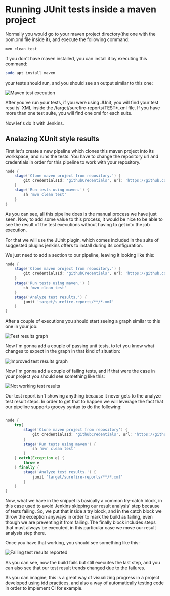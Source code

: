 # Running JUnit tests inside a maven project

Normally you would go to your maven project directory(the one with the pom.xml file inside it), and execute the following command:

``` sh
mvn clean test
```

if you don't have maven installed, you can install it by executing this command:

``` sh
sudo apt install maven
```

your tests should run, and you should see an output similar to this one:

![Maven test execution](/how-tos/installingJenkins/img/Capture8.PNG)

After you've run your tests, if you were using JUnit, you will find your test results' XML inside the /target/surefire-reports/TEST*.xml file. If you have more than one test suite, you will find one xml for each suite.

Now let's do it with Jenkins.

## Analazing XUnit style results

First let's create a new pipeline which clones this maven project into its workspace, and runs the tests. You have to change the repository url and credentials in order for this pipeline to work with your repository.

``` groovy
node {
    stage('Clone maven project from repository.') {
        git credentialsId: 'githubCredentials', url: 'https://github.com/sobraljuanpa/mavenTest.git'
    }
    stage('Run tests using maven.') {
        sh 'mvn clean test'
    }
}
```

As you can see, all this pipeline does is the manual process we have just seen. Now, to add some value to this process, it would be nice to be able to see the result of the test executions without having to get into the job execution.

For that we will use the JUnit plugin, which comes included in the suite of suggested plugins jenkins offers to install during its configuration.

We just need to add a section to our pipeline, leaving it looking like this:

``` groovy
node {
    stage('Clone maven project from repository.') {
        git credentialsId: 'githubCredentials', url: 'https://github.com/sobraljuanpa/mavenTest.git'
    }
    stage('Run tests using maven.') {
        sh 'mvn clean test'
    }
    stage('Analyze test results.') {
        junit 'target/surefire-reports/**/*.xml'
    }
}
```

After a couple of executions you should start seeing a graph similar to this one in your job:

![Test results graph](/how-tos/installingJenkins/img/Capture9.PNG)

Now I'm gonna add a couple of passing unit tests, to let you know what changes to expect in the graph in that kind of situation:

![Improved test results graph](/how-tos/installingJenkins/img/Capture10.PNG)

Now I'm gonna add a couple of failing tests, and if that were the case in your project you should see something like this:

![Not working test results](/how-tos/installingJenkins/img/Capture11.PNG)

Our test report isn't showing anything because it never gets to the analyze test result steps. In order to get that to happen we will leverage the fact that our pipeline supports groovy syntax to do the following:

``` groovy

node {
    try{  
        stage('Clone maven project from repository') {
            git credentialsId: 'githubCredentials', url: 'https://github.com/sobraljuanpa/mavenTest.git'
        }
        stage('Run tests using maven') {
            sh 'mvn clean test'
        }
    } catch(Exception e) {
        throw e
    } finally {
        stage('Analyze test results.') {
            junit 'target/surefire-reports/**/*.xml'
        }
    }
}

```

Now, what we have in the snippet is basically a common try-catch block, in this case used to avoid Jenkins skipping our result analysis' step because of tests failing. So, we put that inside a try block, and in the catch block we throw the exception anyways in order to mark the build as failing, even though we are preventing it from failing. The finally block includes steps that must always be executed, in this particular case we move our result analysis step there.

Once you have that working, you should see something like this:

![Failing test results reported](/how-tos/installingJenkins/img/Capture12.PNG)

As you can see, now the build fails but still executes the last step, and you can also see that our test result trends changed due to the failures.

As you can imagine, this is a great way of visualizing progress in a project developed using tdd practices, and also a way of automatically testing code in order to implement CI for example.

